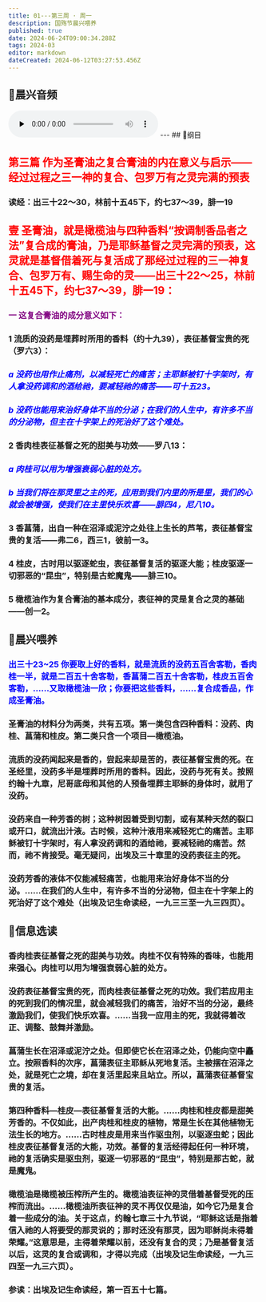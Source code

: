 ```yaml
---
title: 01---第三周 · 周一
description: 国殇节晨兴喂养
published: true
date: 2024-06-24T09:00:34.288Z
tags: 2024-03
editor: markdown
dateCreated: 2024-06-12T03:27:53.456Z
---
```


## 🎵晨兴音频
<audio id="audio" controls="" preload="none">
      <source id="mp3" src="/2024-03/week3/week3day1.mp3">
</audio>
---
## 📖纲目

## <font color=red>第三篇    作为圣膏油之复合膏油的内在意义与启示——经过过程之三一神的复合、包罗万有之灵完满的预表</font>

### 读经：出三十22～30，林前十五45下，约七37～39，腓一19

## <font color=red>壹    圣膏油，就是橄榄油与四种香料“按调制香品者之法”复合成的膏油，乃是耶稣基督之灵完满的预表，这灵就是基督借着死与复活成了那经过过程的三一神复合、包罗万有、赐生命的灵——出三十22～25，林前十五45下，约七37～39，腓一19：</font>

### <font color=purple>一    这复合膏油的成分意义如下：</font>

### 1    流质的没药是埋葬时所用的香料（约十九39），表征基督宝贵的死（罗六3）：

### <font color=blue>*a    没药也用作止痛剂，以减轻死亡的痛苦；主耶稣被钉十字架时，有人拿没药调和的酒给祂，要减轻祂的痛苦——可十五23。*</font>

### <font color=blue>*b    没药也能用来治好身体不当的分泌；在我们的人生中，有许多不当的分泌物，但主在十字架上的死治好了这个难处。*</font>

### 2    香肉桂表征基督之死的甜美与功效——罗八13：

### <font color=blue>*a    肉桂可以用为增强衰弱心脏的处方。*</font>

### <font color=blue>*b    当我们将在那灵里之主的死，应用到我们内里的所是里，我们的心就会被增强，使我们在主里快乐欢喜——腓四4，尼八10。*</font>

### 3    香菖蒲，出自一种在沼泽或泥泞之处往上生长的芦苇，表征基督宝贵的复活——弗二6，西三1，彼前一3。

### 4    桂皮，古时用以驱逐蛇虫，表征基督复活的驱逐大能；桂皮驱逐一切邪恶的“昆虫”，特别是古蛇魔鬼——腓三10。

### 5    橄榄油作为复合膏油的基本成分，表征神的灵是复合之灵的基础——创一2。

## 📖晨兴喂养

### <font color=blue>出三十23~25    你要取上好的香料，就是流质的没药五百舍客勒，香肉桂一半，就是二百五十舍客勒，香菖蒲二百五十舍客勒，桂皮五百舍客勒，……又取橄榄油一欣；你要把这些香料，……复合成香品，作成圣膏油。</font>

### 圣膏油的材料分为两类，共有五项。第一类包含四种香料：没药、肉桂、菖蒲和桂皮。第二类只含一个项目—橄榄油。

### 流质的没药闻起来是香的，尝起来却是苦的，表征基督宝贵的死。在圣经里，没药多半是埋葬时所用的香料。因此，没药与死有关。按照约翰十九章，尼哥底母和其他的人预备埋葬主耶稣的身体时，就用了没药。

### 没药来自一种芳香的树；这种树因着受到切割，或有某种天然的裂口或开口，就流出汁液。古时候，这种汁液用来减轻死亡的痛苦。主耶稣被钉十字架时，有人拿没药调和的酒给祂，要减轻祂的痛苦。然而，祂不肯接受。毫无疑问，出埃及三十章里的没药表征主的死。

### 没药芳香的液体不仅能减轻痛苦，也能用来治好身体不当的分泌。……在我们的人生中，有许多不当的分泌物，但主在十字架上的死治好了这个难处（出埃及记生命读经，一九三三至一九三四页）。

## 📖信息选读

### 香肉桂表征基督之死的甜美与功效。肉桂不仅有特殊的香味，也能用来强心。肉桂可以用为增强衰弱心脏的处方。

### 没药表征基督宝贵的死，而肉桂表征基督之死的功效。我们若应用主的死到我们的情况里，就会减轻我们的痛苦，治好不当的分泌，最终激励我们，使我们快乐欢喜。……当我一应用主的死，我就得着改正、调整、鼓舞并激励。

### 菖蒲生长在沼泽或泥泞之处。但即使它长在沼泽之处，仍能向空中矗立。按照香料的次序，菖蒲表征主耶稣从死地复活。主被摆在沼泽之处，就是死亡之境，却在复活里起来且站立。所以，菖蒲表征基督宝贵的复活。

### 第四种香料—桂皮—表征基督复活的大能。……肉桂和桂皮都是甜美芳香的。不仅如此，出产肉桂和桂皮的植物，常是生长在其他植物无法生长的地方。……古时桂皮是用来当作驱虫剂，以驱逐虫蛇；因此桂皮表征基督复活的大能，功效。基督的复活经得起任何一种环境，祂的复活确实是驱虫剂，驱逐一切邪恶的“昆虫”，特别是那古蛇，就是魔鬼。

### 橄榄油是橄榄被压榨所产生的。橄榄油表征神的灵借着基督受死的压榨而流出。……橄榄油所表征神的灵不再仅仅是油，如今它乃是复合着一些成分的油。关于这点，约翰七章三十九节说，“耶稣这话是指着信入祂的人将要受的那灵说的；那时还没有那灵，因为耶稣尚未得着荣耀。”这意思是，主得着荣耀以前，还没有复合的灵；乃是基督复活以后，这灵的复合或调和，才得以完成（出埃及记生命读经，一九三四至一九三六页）。

### 参读：出埃及记生命读经，第一百五十七篇。
<!-- Google tag (gtag.js) -->
<script async src="https://www.googletagmanager.com/gtag/js?id=G-1P8709Z16T"></script>
<script>
  window.dataLayer = window.dataLayer || [];
  function gtag(){dataLayer.push(arguments);}
  gtag('js', new Date());

  gtag('config', 'G-1P8709Z16T');
</script>